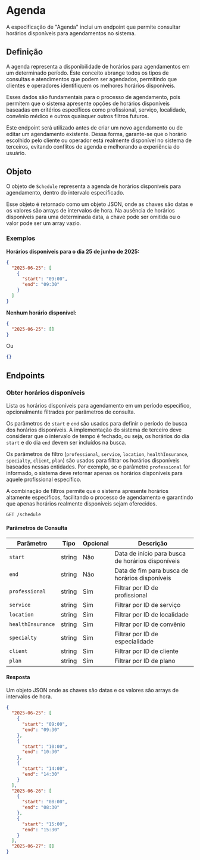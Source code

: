 # Agenda

A especificação de "Agenda" inclui um endpoint que permite consultar horários disponíveis para agendamentos no sistema.

## Definição

A agenda representa a disponibilidade de horários para agendamentos em um determinado período. Este conceito abrange todos os tipos de consultas e atendimentos que podem ser agendados, permitindo que clientes e operadores identifiquem os melhores horários disponíveis.

Esses dados são fundamentais para o processo de agendamento, pois permitem que o sistema apresente opções de horários disponíveis baseadas em critérios específicos como profissional, serviço, localidade, convênio médico e outros quaisquer outros filtros futuros.

Este endpoint será utilizado antes de criar um novo agendamento ou de editar um agendamento existente. Dessa forma, garante-se que o horário escolhido pelo cliente ou operador está realmente disponível no sistema de terceiros, evitando conflitos de agenda e melhorando a experiência do usuário.

## Objeto

O objeto de `Schedule` representa a agenda de horários disponíveis para agendamento, dentro do intervalo especificado.

Esse objeto é retornado como um objeto JSON, onde as chaves são datas e os valores são arrays de intervalos de hora. Na ausência de horários disponíveis para uma determinada data, a chave pode ser omitida ou o valor pode ser um array vazio.

### Exemplos

**Horários disponíveis para o dia 25 de junho de 2025:**

```json
{
  "2025-06-25": [
    {
      "start": "09:00",
      "end": "09:30"
    }
  ]
}
```

**Nenhum horário disponível:**

```json
{
  "2025-06-25": []
}
```

Ou

```json
{}
```

## Endpoints

### Obter horários disponíveis

Lista os horários disponíveis para agendamento em um período específico, opcionalmente filtrados por parâmetros de consulta.

Os parâmetros de `start` e `end` são usados para definir o período de busca dos horários disponíveis. A implementação do sistema de terceiro deve considerar que o intervalo de tempo é fechado, ou seja, os horários do dia `start` e do dia `end` devem ser incluídos na busca.

Os parâmetros de filtro (`professional`, `service`, `location`, `healthInsurance`, `specialty`, `client`, `plan`) são usados para filtrar os horários disponíveis baseados nessas entidades. Por exemplo, se o parâmetro `professional` for informado, o sistema deve retornar apenas os horários disponíveis para aquele profissional específico.

A combinação de filtros permite que o sistema apresente horários altamente específicos, facilitando o processo de agendamento e garantindo que apenas horários realmente disponíveis sejam oferecidos.

```
GET /schedule
```

#### Parâmetros de Consulta

| Parâmetro         | Tipo   | Opcional | Descrição                                         |
| ----------------- | ------ | -------- | ------------------------------------------------- |
| `start`           | string | Não      | Data de início para busca de horários disponíveis |
| `end`             | string | Não      | Data de fim para busca de horários disponíveis    |
| `professional`    | string | Sim      | Filtrar por ID de profissional                    |
| `service`         | string | Sim      | Filtrar por ID de serviço                         |
| `location`        | string | Sim      | Filtrar por ID de localidade                      |
| `healthInsurance` | string | Sim      | Filtrar por ID de convênio                        |
| `specialty`       | string | Sim      | Filtrar por ID de especialidade                   |
| `client`          | string | Sim      | Filtrar por ID de cliente                         |
| `plan`            | string | Sim      | Filtrar por ID de plano                           |

#### Resposta

Um objeto JSON onde as chaves são datas e os valores são arrays de intervalos de hora.

```json
{
  "2025-06-25": [
    {
      "start": "09:00",
      "end": "09:30"
    },
    {
      "start": "10:00",
      "end": "10:30"
    },
    {
      "start": "14:00",
      "end": "14:30"
    }
  ],
  "2025-06-26": [
    {
      "start": "08:00",
      "end": "08:30"
    },
    {
      "start": "15:00",
      "end": "15:30"
    }
  ],
  "2025-06-27": []
}
```
